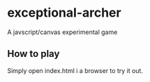# exceptional-archer
A javscript/canvas experimental game

## How to play
Simply open index.html i a browser to try it out.
